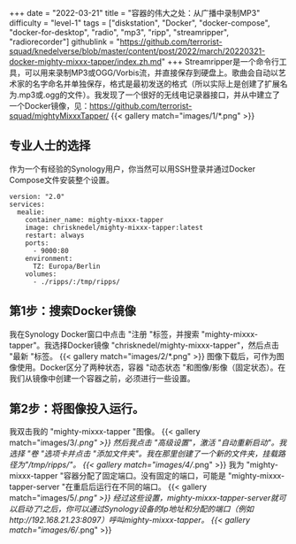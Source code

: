 +++
date = "2022-03-21"
title = "容器的伟大之处：从广播中录制MP3"
difficulty = "level-1"
tags = ["diskstation", "Docker", "docker-compose", "docker-for-desktop", "radio", "mp3", "ripp", "streamripper", "radiorecorder"]
githublink = "https://github.com/terrorist-squad/knedelverse/blob/master/content/post/2022/march/20220321-docker-mighty-mixxx-tapper/index.zh.md"
+++
Streamripper是一个命令行工具，可以用来录制MP3或OGG/Vorbis流，并直接保存到硬盘上。歌曲会自动以艺术家的名字命名并单独保存，格式是最初发送的格式（所以实际上是创建了扩展名为.mp3或.ogg的文件）。我发现了一个很好的无线电记录器接口，并从中建立了一个Docker镜像，见：https://github.com/terrorist-squad/mightyMixxxTapper/
{{< gallery match="images/1/*.png" >}}

## 专业人士的选择
作为一个有经验的Synology用户，你当然可以用SSH登录并通过Docker Compose文件安装整个设置。
```
version: "2.0"
services:
  mealie:
    container_name: mighty-mixxx-tapper
    image: chrisknedel/mighty-mixxx-tapper:latest
    restart: always
    ports:
      - 9000:80
    environment:
      TZ: Europa/Berlin
    volumes:
      - ./ripps/:/tmp/ripps/

```

## 第1步：搜索Docker镜像
我在Synology Docker窗口中点击 "注册 "标签，并搜索 "mighty-mixxx-tapper"。我选择Docker镜像 "chrisknedel/mighty-mixxx-tapper"，然后点击 "最新 "标签。
{{< gallery match="images/2/*.png" >}}
图像下载后，可作为图像使用。Docker区分了两种状态，容器 "动态状态 "和图像/影像（固定状态）。在我们从镜像中创建一个容器之前，必须进行一些设置。
## 第2步：将图像投入运行。
我双击我的 "mighty-mixxx-tapper "图像。
{{< gallery match="images/3/*.png" >}}
然后我点击 "高级设置"，激活 "自动重新启动"。我选择 "卷 "选项卡并点击 "添加文件夹"。我在那里创建了一个新的文件夹，挂载路径为"/tmp/ripps/"。
{{< gallery match="images/4/*.png" >}}
我为 "mighty-mixxx-tapper "容器分配了固定端口。没有固定的端口，可能是 "mighty-mixxx-tapper-server "在重启后运行在不同的端口。
{{< gallery match="images/5/*.png" >}}
经过这些设置，mighty-mixxx-tapper-server就可以启动了!之后，你可以通过Synology设备的Ip地址和分配的端口（例如http://192.168.21.23:8097）呼叫mighty-mixxx-tapper。
{{< gallery match="images/6/*.png" >}}
